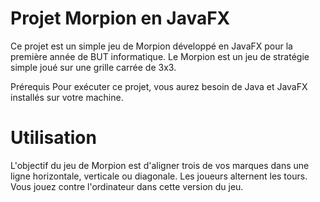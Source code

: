 # Projet Morpion en JavaFX
Ce projet est un simple jeu de Morpion développé en JavaFX pour la première année de BUT informatique. Le Morpion est un jeu de stratégie simple joué sur une grille carrée de 3x3.

Prérequis
Pour exécuter ce projet, vous aurez besoin de Java et JavaFX installés sur votre machine.

# Utilisation
L'objectif du jeu de Morpion est d'aligner trois de vos marques dans une ligne horizontale, verticale ou diagonale. Les joueurs alternent les tours. Vous jouez contre l'ordinateur dans cette version du jeu.
